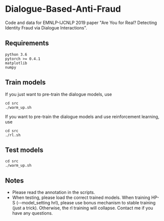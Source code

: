 # Dialogue-Based-Anti-Fraud
Code and data for EMNLP-IJCNLP 2019 paper "Are You for Real? Detecting Identity Fraud via Dialogue Interactions".

## Requirements
```
python 3.6
pytorch >= 0.4.1
matplotlib
numpy
```

## Train models
If you just want to pre-train the dialogue models, use
```
cd src
./warm_up.sh
```

If you want to pre-train the dialogue models and use reinforcement learning, use
```
cd src
./rl.sh
```

## Test models
```
cd src
./warm_up.sh
```

## Notes
- Please read the annotation in the scripts. 
- When testing, please load the correct trained models. When training HP-S (--model_setting hrl), please use bonus mechanism to stable training (just a trick). Otherwise, the rl training will collapse. Contact me if you have any questions.
